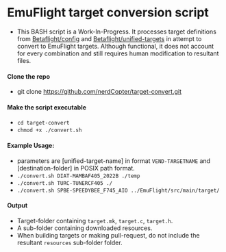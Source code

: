 # EmuFlight target conversion script

* This BASH script is a Work-In-Progress.  It processes target definitions from [Betaflight/config](https://github.com/betaflight/config) and [Betaflight/unified-targets](https://github.com/betaflight/unified-targets) in attempt to convert to EmuFlight targets.  Although functional, it does not account for every combination and still requires human modification to resultant files.

#### Clone the repo 
* git clone https://github.com/nerdCopter/target-convert.git

#### Make the script executable 
* `cd target-convert`
* `chmod +x ./convert.sh`

#### Example Usage:
* parameters are [unified-target-name] in format `VEND-TARGETNAME` and [destination-folder] in POSIX path format.
* `./convert.sh DIAT-MAMBAF405_2022B ./temp`
* `./convert.sh TURC-TUNERCF405 ./`
* `./convert.sh SPBE-SPEEDYBEE_F745_AIO ../EmuFlight/src/main/target/`

#### Output
* Target-folder containing `target.mk`, `target.c`, `target.h`.
* A sub-folder containing downloaded resources.
* When building targets or making pull-request, do not include the resultant `resources` sub-folder folder.
